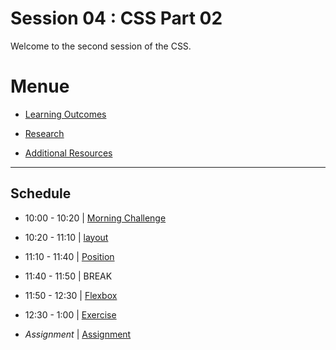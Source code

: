 
# Session 04 : CSS Part 02

Welcome to the second session of the CSS.

# Menue

* [Learning Outcomes](./learning-outcomes.md)

* [Research](./research-topics.md)

* [Additional Resources](./resources.md)

<hr />

## Schedule

- 10:00 - 10:20 | [Morning Challenge](./morning-challenge.md)

- 10:20 - 11:10 | [layout](./layout.md)

- 11:10 - 11:40 | [Position](./Position-workshop.md)

- 11:40 - 11:50 | BREAK

- 11:50 - 12:30 | [Flexbox](./flexbox.md)

- 12:30 - 1:00 | [Exercise](./exerscise.md)

- *Assignment* | [Assignment](./assignment.md)


